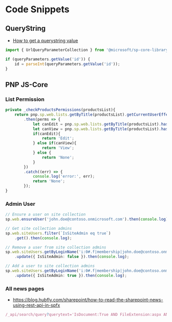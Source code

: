 # Code Snippets

## QueryString

- [How to get a querystring value](http://www.dotnetmafia.com/blogs/dotnettipoftheday/archive/2018/09/11/spfx-basics-how-to-get-a-query-string-value.aspx)

```ts
import { UrlQueryParameterCollection } from '@microsoft/sp-core-library';

if (queryParameters.getValue('id')) {
    id = parseInt(queryParameters.getValue('id'));
}
```

## PNP JS-Core

### List Permission

```ts
private _checkProductsPermissions(productsList){
    return pnp.sp.web.lists.getByTitle(productsList).getCurrentUserEffectivePermissions()
        .then(perms => {
            let canEdit = pnp.sp.web.lists.getByTitle(productsList).hasPermissions(perms, PermissionKind.EditListItems);
            let canView = pnp.sp.web.lists.getByTitle(productsList).hasPermissions(perms, PermissionKind.ViewListItems);
            if(canEdit){
                return 'Edit';
            } else if(canView){
                return 'View';
            } else {
                return 'None';
            }
        })
        .catch((err) => {
            console.log('error:', err);
            return 'None';
        });
}
```

### Admin User

```ts
// Ensure a user on site collection
sp.web.ensureUser('john.doe@contoso.onmicrosoft.com').then(console.log);

// Get site collection admins
sp.web.siteUsers.filter(`IsSiteAdmin eq true`)
    .get().then(console.log);

// Remove a user from site collection admins
sp.web.siteUsers.getByLoginName('i:0#.f|membership|john.doe@contoso.onmicrosoft.com')
    .update({ IsSiteAdmin: false }).then(console.log);

// Add a user to site collection admins
sp.web.siteUsers.getByLoginName('i:0#.f|membership|john.doe@contoso.onmicrosoft.com')
    .update({ IsSiteAdmin: true }).then(console.log);
```

### All news pages

- <https://blog.hubfly.com/sharepoint/how-to-read-the-sharepoint-news-using-rest-api-in-spfx>

```ts
/_api/search/query?querytext='IsDocument:True AND FileExtension:aspx AND PromotedState:2'
```
